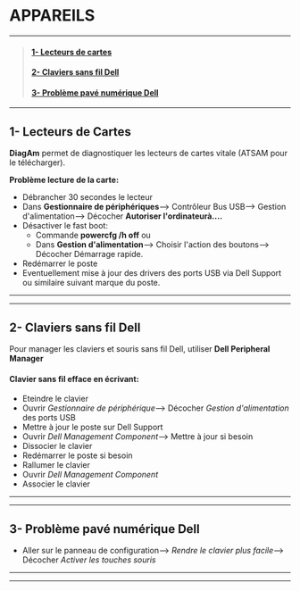# **APPAREILS**
________

>#### [1- Lecteurs de cartes](https://github.com/Bilal-Aldimashq/Notes/blob/main/MIE/Appareils.md#appareils)
>#### [2- Claviers sans fil Dell](https://github.com/Bilal-Aldimashq/Notes/edit/blob/MIE/Appareils.md#2--claviers-sans-fil-dell-1)
>#### [3- Problème pavé numérique Dell](https://github.com/Bilal-Aldimashq/Notes/blob/main/MIE/Appareils.md#3--probl%C3%A8me-pav%C3%A9-num%C3%A9rique-dell-1)
___________________

## **1- Lecteurs de Cartes**

**DiagAm** permet de diagnostiquer les lecteurs de cartes vitale (ATSAM pour le télécharger).  

**Problème lecture de la carte:**  
- Débrancher 30 secondes le lecteur
- Dans **Gestionnaire de périphériques**--> Contrôleur Bus USB--> Gestion d'alimentation--> Décocher **Autoriser l'ordinateurà....**
- Désactiver le fast boot:
    - Commande **powercfg /h off**
      ou
    - Dans **Gestion d'alimentation**--> Choisir l'action des boutons--> Décocher Démarrage rapide.
- Redémarrer le poste
- Eventuellement mise à jour des drivers des ports USB via Dell Support ou similaire suivant marque du poste.

_________
_________

## **2- Claviers sans fil Dell**
Pour manager les claviers et souris sans fil Dell, utiliser **Dell Peripheral Manager**
#### Clavier sans fil efface en écrivant:
- Eteindre le clavier
- Ouvrir _Gestionnaire de périphérique_--> Décocher _Gestion d'alimentation_ des ports USB
- Mettre à jour le poste sur Dell Support
- Ouvrir _Dell Management Component_--> Mettre à jour si besoin
- Dissocier le clavier
- Redémarrer le poste si besoin
- Rallumer le clavier
- Ouvrir _Dell Management Component_
- Associer le clavier

_________
_________

## **3- Problème pavé numérique Dell**
- Aller sur le panneau de configuration--> _Rendre le clavier plus facile_--> Décocher _Activer les touches souris_
_______
_______
